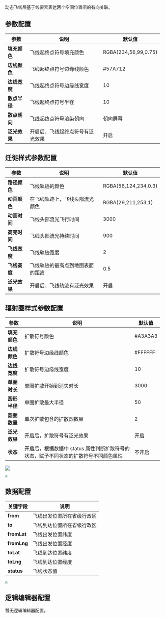 
动态飞线层基于线要素表达两个空间位置间的有向关联。	

## 参数配置
| 参数 | 说明 | 默认值 |
| --- | --- | --- |
| **填充颜色** | 飞线起终点符号填充颜色 |RGBA(234,56,99,0.75) |
| **边线颜色** | 飞线起终点符号边缘线颜色|#57A712 |
| **边线宽度** | 飞线起终点符号边缘线宽度 |10 |
| **散点半径** | 飞线起终点符号半径 | 10 |
| **散点朝向** | 飞线起终点符号渲染朝向 | 朝向屏幕 |
| **泛光效果** | 开启后，飞线起终点符号有泛光效果 | 开启 |

## 迁徙样式参数配置
| 参数 | 说明 | 默认值 |
| --- | --- | --- |
| **路径颜色** | 飞线轨迹的颜色 |RGBA(56,124,234,0.3) |
| **动画颜色** | 在飞线轨迹上，飞线头部流光颜色|RGBA(29,211,253,1) |
| **动画时间** | 飞线头部流光飞行时间 |3000 |
| **高亮时间** | 飞线头部流光持续时间 | 900 |
| **飞线宽度** | 飞线轨迹宽度 | 2 |
| **飞线高度** | 飞线轨迹的最高点到地图表面的距离 | 0.5 |
| **泛光效果** | 开启后，飞线轨迹有泛光效果 | 开启 |

## 辐射圈样式参数配置
| 参数 | 说明 | 默认值 |
| --- | --- | --- |
| **填充颜色** | 扩散符号颜色 |#A3A3A3 |
| **边线颜色** | 扩散符号边缘线颜色|#FFFFFF |
| **边线宽度** | 扩散符号边缘线宽度 |10 |
| **单圈时长** | 单圈扩散开始到消失时长 | 3000 |
| **圆形半径** | 单圈扩散最大半径 | 50 |
| **圆圈数量** | 单次扩散包含的扩散圆数量 | 2 |
| **泛光效果** | 开启后，扩散符号有泛光效果 | 开启 |
| **状态** | 开启后，根据数据中 status 属性判断扩散符号的状态，赋予不同状态的扩散符号不同颜色属性 | 不开启 |

![](https://qcloudimg.tencent-cloud.cn/raw/b883b751b7427b67d831b92f794dcbd4.jpg)

<img src="https://qcloudimg.tencent-cloud.cn/raw/39b93b9ffd94730d94a4d1ee5a9384f8.jpg"  style="zoom:50%;">

## 数据配置
| 关键字段 | 说明 |
| --- | --- |
| **from** | 飞线出发位置所在省级行政区 |
| **to** | 飞线到达位置所在省级行政区 |
| **fromLat** | 飞线出发位置纬度 |
| **fromLng** | 飞线出发位置经度 |
| **toLat** | 飞线到达位置纬度 |
| **toLng** | 飞线到达位置经度 |
| **status** | 飞线状态值 |

<img src="https://qcloudimg.tencent-cloud.cn/raw/4b3633c9fb2aadeda4297cba5b365571.jpg"  style="zoom:50%;">

## 逻辑编辑器配置
暂无逻辑编辑器配置。
